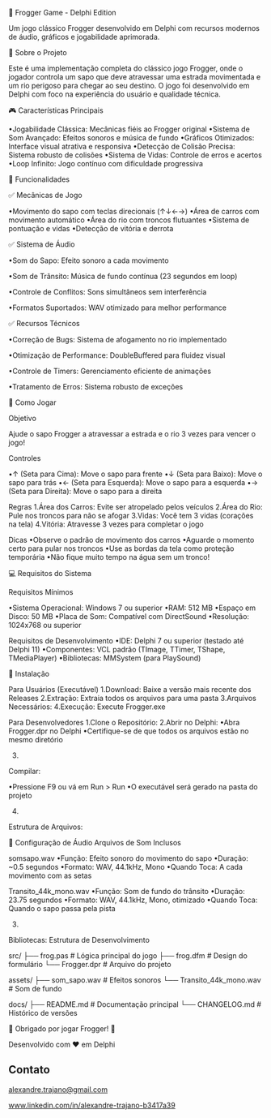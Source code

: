 🐸 Frogger Game - Delphi Edition

Um jogo clássico Frogger desenvolvido em Delphi com recursos modernos de áudio, gráficos e jogabilidade aprimorada.

📖 Sobre o Projeto

Este é uma implementação completa do clássico jogo Frogger, onde o jogador controla um sapo que deve atravessar uma estrada movimentada e um rio perigoso para chegar ao seu destino. O jogo foi desenvolvido em Delphi com foco na experiência do usuário e qualidade técnica.

🎮 Características Principais

•Jogabilidade Clássica: Mecânicas fiéis ao Frogger original
•Sistema de Som Avançado: Efeitos sonoros e música de fundo
•Gráficos Otimizados: Interface visual atrativa e responsiva
•Detecção de Colisão Precisa: Sistema robusto de colisões
•Sistema de Vidas: Controle de erros e acertos
•Loop Infinito: Jogo contínuo com dificuldade progressiva

🚀 Funcionalidades

✅ Mecânicas de Jogo

•Movimento do sapo com teclas direcionais (↑↓←→)
•Área de carros com movimento automático
•Área do rio com troncos flutuantes
•Sistema de pontuação e vidas
•Detecção de vitória e derrota

✅ Sistema de Áudio

•Som do Sapo: Efeito sonoro a cada movimento

•Som de Trânsito: Música de fundo contínua (23 segundos em loop)

•Controle de Conflitos: Sons simultâneos sem interferência

•Formatos Suportados: WAV otimizado para melhor performance

✅ Recursos Técnicos

•Correção de Bugs: Sistema de afogamento no rio implementado

•Otimização de Performance: DoubleBuffered para fluidez visual

•Controle de Timers: Gerenciamento eficiente de animações

•Tratamento de Erros: Sistema robusto de exceções

🎯 Como Jogar

Objetivo

Ajude o sapo Frogger a atravessar a estrada e o rio 3 vezes para vencer o jogo!

Controles

•↑ (Seta para Cima): Move o sapo para frente
•↓ (Seta para Baixo): Move o sapo para trás
•← (Seta para Esquerda): Move o sapo para a esquerda
•→ (Seta para Direita): Move o sapo para a direita

Regras
1.Área dos Carros: Evite ser atropelado pelos veículos
2.Área do Rio: Pule nos troncos para não se afogar
3.Vidas: Você tem 3 vidas (corações na tela)
4.Vitória: Atravesse 3 vezes para completar o jogo

Dicas
•Observe o padrão de movimento dos carros
•Aguarde o momento certo para pular nos troncos
•Use as bordas da tela como proteção temporária
•Não fique muito tempo na água sem um tronco!

💻 Requisitos do Sistema

Requisitos Mínimos

•Sistema Operacional: Windows 7 ou superior
•RAM: 512 MB
•Espaço em Disco: 50 MB
•Placa de Som: Compatível com DirectSound
•Resolução: 1024x768 ou superior

Requisitos de Desenvolvimento
•IDE: Delphi 7 ou superior (testado até Delphi 11)
•Componentes: VCL padrão (TImage, TTimer, TShape, TMediaPlayer)
•Bibliotecas: MMSystem (para PlaySound)

🔧 Instalação

Para Usuários (Executável)
1.Download: Baixe a versão mais recente dos Releases
2.Extração: Extraia todos os arquivos para uma pasta
3.Arquivos Necessários:
4.Execução: Execute Frogger.exe

Para Desenvolvedores
1.Clone o Repositório:
2.Abrir no Delphi:
•Abra Frogger.dpr no Delphi
•Certifique-se de que todos os arquivos estão no mesmo diretório

3.
Compilar:

•Pressione F9 ou vá em Run > Run
•O executável será gerado na pasta do projeto

4.
Estrutura de Arquivos:

🎵 Configuração de Áudio
Arquivos de Som Inclusos

somsapo.wav
•Função: Efeito sonoro do movimento do sapo
•Duração: ~0.5 segundos
•Formato: WAV, 44.1kHz, Mono
•Quando Toca: A cada movimento com as setas

Transito_44k_mono.wav
•Função: Som de fundo do trânsito
•Duração: 23.75 segundos
•Formato: WAV, 44.1kHz, Mono, otimizado
•Quando Toca: Quando o sapo passa pela pista

3.
Bibliotecas:
Estrutura de Desenvolvimento

src/
├── frog.pas           # Lógica principal do jogo
├── frog.dfm           # Design do formulário
└── Frogger.dpr        # Arquivo do projeto

assets/
├── som_sapo.wav       # Efeitos sonoros
└── Transito_44k_mono.wav # Som de fundo

docs/
├── README.md          # Documentação principal
└── CHANGELOG.md       # Histórico de versões

🐸 Obrigado por jogar Frogger! 🐸

Desenvolvido com ❤️ em Delphi

## Contato
alexandre.trajano@gmail.com

www.linkedin.com/in/alexandre-trajano-b3417a39




